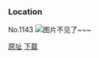 ### Location
No.1143
![图片不见了~~~](https://imgs.xkcd.com/comics/location.png)

[原址](https://xkcd.com//1143) [下载](https://imgs.xkcd.com/comics/location.png)

